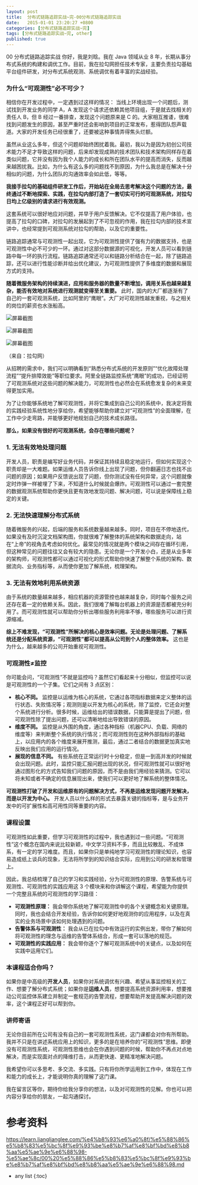 ```yaml
---
layout: post
title:  分布式链路追踪实战~完-00分布式链路追踪实战
date:   2015-01-01 23:20:27 +0800
categories: [分布式链路追踪实战~完]
tags: [分布式链路追踪实战~完, other]
published: true
---
```




00 分布式链路追踪实战
你好，我是刘晗。我在 Java 领域从业 8 年，长期从事分布式系统的构建和调优工作。目前，我在拉勾网担任技术专家，主要负责拉勾基础平台组件研发，对分布式系统观测、系统调优有着丰富的实战经验。

### 为什么“可观测性”必不可少？

相信你在开发过程中，一定遇到过这样的情况：
当线上环境出现一个问题后，测试找到开发业务的同学 A，A 发现这个请求还依赖其他项目组，于是就去找相关的责任人 B，但 B 经过一番排查，发现这个问题原来是 C 的。大家相互推诿，很难找到问题发生的原因，甚至严重时还会影响到项目的正常发布，惹得团队怨声载道。大家的开发任务已经很重了，还要被这种事情弄得焦头烂额。

虽然从业这么多年，但这个问题却始终困扰着我。最初，我以为是因为初创公司技术能力不足才导致这样的问题，后来却发现成熟的技术团队和技术架构同样存在着类似问题，它并没有因为我个人能力的成长和所在团队水平的提高而消失，反而越来越困扰我。比如，为什么有这么多的问题找不到原因，为什么我总是在解决十分相似的问题，为什么团队的沟通效率会如此低，等等。

**我接手拉勾的基础组件研发工作后，开始站在全局去思考解决这个问题的方法，最终通过不断地探索、实践，在拉勾内部打造了一套切实可行的可观测系统，对拉勾日均上亿级别的请求进行有效观测。**

这套系统可以很好地应对问题，并早于用户反馈解决。它不仅提高了用户体验，也提高了拉勾的口碑，对拉勾的发展起到了不可忽视的作用，我在拉勾内部的技术宣讲中，也经常提到可观测系统对拉勾的帮助，以及它的重要性。

链路追踪通常与可观测性一起出现，它为可观测性提供了强有力的数据支持，也是可观测性中必不可少的一环。通过对这部分数据源的可视化，开发人员可以看到链路中每一环的执行流程。链路追踪通常还可以和链路分析结合在一起，除了链路追踪，还可以进行性能诊断并给出优化建议，为可观测性提供了多维度的数据和展现方式的支持。

**随着微服务架构的持续演进，应用和服务器的数量不断增加，调用关系也越来越复杂，能否有效地对系统进行观测就变得至关重要。** 此时，国内的大厂都逐渐有了自己的一套可观测系统，比如阿里的“鹰眼”。大厂对可观测性越发重视，与之相关的岗位的薪资也水涨船高。

![屏幕截图](https://learn.lianglianglee.com/%e4%b8%93%e6%a0%8f/%e5%88%86%e5%b8%83%e5%bc%8f%e9%93%be%e8%b7%af%e8%bf%bd%e8%b8%aa%e5%ae%9e%e6%88%98-%e5%ae%8c/assets/CgqCHl8nht6AOb5_AAA9A9g3YuE969.png)

![屏幕截图](https://learn.lianglianglee.com/%e4%b8%93%e6%a0%8f/%e5%88%86%e5%b8%83%e5%bc%8f%e9%93%be%e8%b7%af%e8%bf%bd%e8%b8%aa%e5%ae%9e%e6%88%98-%e5%ae%8c/assets/CgqCHl8nhuWAZdZzAAA4zHK3_hI520.png)

![屏幕截图](https://learn.lianglianglee.com/%e4%b8%93%e6%a0%8f/%e5%88%86%e5%b8%83%e5%bc%8f%e9%93%be%e8%b7%af%e8%bf%bd%e8%b8%aa%e5%ae%9e%e6%88%98-%e5%ae%8c/assets/Ciqc1F8nhuqACFEiAAA3GTpq6h0090.png)

（来自：拉勾网）

从招聘的需求中，我们可以明确看到“熟悉分布式系统的开发原则”“优化故障处理流程”“提升排障效能”等职位要求。阿里全链路监控系统“鹰眼”的成功，已经证明了可观测系统对这些问题的解决能力，可观测性也必然会在系统愈发复杂的未来变得更加实用。

为了让你能够系统地了解可观测性，并将它集成到自己公司的系统中，我决定将我的实践经验系统性地分享给你，希望能够帮助你建立对“可观测性”的全面理解，在工作中少走弯路，并能够更好地规划自己的技术成长路径。

**那么，如果没有很好的可观测系统，会存在哪些问题呢？**

### 1. 无法有效地处理问题

开发人员，职责是编写好业务代码，并保证其持续且稳定地运行，但如何实现这个职责却是一大难题。如果运维人员告诉你线上出现了问题，但你翻遍日志也找不出问题的原因；如果用户反馈说出现了问题，但你测试没有任何异常，这个问题就像定时炸弹一样被埋了下来，不知道什么时候就会爆炸。可观测性可以通过一套完整的数据观测系统帮助你更快且更有效地发现问题、解决问题，可以说是保障线上稳定的关键。

### 2. 无法快速理解分布式系统

随着微服务的兴起，后端的服务和系统数量越来越多。同时，项目在不停地迭代，如果没有及时沉淀文档架构图，你就很难了解整体的系统架构和数据走向，站在“上帝”的视角去考虑如何优化。最常见的情况就是两个模块之间存在循环引用，但这种常见的问题往往又会有较大的隐患。无论你是一个开发小白，还是从业多年的架构师，可观测性都可以通过可视化的形式帮助你快速了解整个系统的架构、数据流向、业务指标等，从而使你更加了解系统，梳理架构。

### 3. 无法有效地利用系统资源

由于系统的数量越来越多，相应机器的资源管控也越来越复杂，同时每个服务之间还存在着一定的依赖关系。因此，我们很难了解每台机器上的资源是否都被充分利用了。而可观测性就可以帮助你分析出哪些服务利用率不够，哪些服务可以进行资源缩减。

**综上不难发现，“可观测性”所解决的核心是效率问题。无论是处理问题、了解系统还是分配系统资源，“可观测性”都可以提高从公司到个人的整体效率。** 这也是为什么，越来越多的公司开始重视可观测性。

### 可观测性≠监控

你可能会问，“可观测性”不就是监控吗？虽然它们看起来十分相似，但监控可以说是可观测性的一个子集。它们之间有 3 点区别：

* **核心不同。** 监控是以运维为核心的系统，它通过各项指标数据来定义整体的运行状态、失败情况等；观测则是以开发为核心的系统，除了监控，它还会对整个系统进行分析。很多时候，运维给出的错误数据，只能算是提出了问题，但可观测性除了提出问题，还可以清晰地给出导致错误的原因。
* **维度不同。** 监控是从外围的角度，通过各种指标（机器CPU、负载、网络的维度等）来判断整个系统的执行情况；而可观测性则在这种外部指标的基础上，以应用内的各个维度来展开推测，最后，通过二者结合的数据更加真实地反映出我们应用的运行情况。
* **展现的信息不同。** 有些系统在正常运行时十分稳定，但是一到高并发的时候就会出现问题。此时，监控只能汇报问题出现的状况，但可观测性就可以很好地通过图形化的方式告知我们问题的原因，而不是由我们用经验来猜测。它可以将未知或者不确定的信息展现出来，使我们可以更好地了解系统的整体情况。

**可观测性打破了开发和运维原有的问题解决方式，不再是运维发现问题开发解决，而是以开发为中心。** 开发人员以什么样的形式去暴露关键的指标等，是与业务开发中的可扩展性和高可用性同等重要的内容。

### 课程设置

可观测性如此重要，但学习可观测性的过程中，我也遇到过一些问题。“可观测性”这个概念在国内来说比较新颖，中文学习资料不多，而且比较散乱、不成体系，有一定的学习难度。而且，如果你只是单纯地学习可观测性的理论知识，也容易造成纸上谈兵的现象，无法将所学到的知识结合实际，应用到公司的研发和管理上。

因此，我总结梳理了自己的学习和实践经验，分为可观测性的原理、告警系统与可观测性、可观测性的实践应用这 3 个模块来和你讲解这个课程，希望能为你提供一个完整且系统的可观测性的学习路径：

* **可观测性原理：** 我会带你系统地了解可观测性中的各个关键概念和关键原理。同时，我也会结合开发经验，告诉你如何更好地观测你的应用程序，以及在真实的业务场景中该如何处理遇到的问题。
* **告警体系与可观测性：** 我会从已在拉勾中有效运行的实例出发，带你了解如何将可观测性的理念与运维的告警体系结合，形成一套可以落地的规范。
* **可观测性的实践应用：** 我会带你逐个了解可观测系统中的关键点，以及如何在实践中运用它们。

### 本课程适合你吗？

如果你是中高级的**开发人员**，如果你对系统调优有兴趣、希望从事监控相关的工作、想要了解分布式系统；如果你是**运维人员**，想要提高系统资源利用率，想要推动公司监控体系建立并制定一套规范的告警流程，想要帮助开发提高解决问题的效率，这个课程正好可以帮到你。

### 讲师寄语

无论你目前所在公司有没有自己的一套可观测性系统，这门课都会对你有所帮助。我并不只是在讲述系统应用上的知识，更多的是在培养你的“可观测性”思维。即便没有可观测性系统，可观测性思维也会在你遇到问题的时候，帮助你不再点对点地解决，而是实现面对点的降维打击，从而更快速、更精准地解决问题。

我希望你可以多思考、多交流、多实践。只有将你所学运用到工作中，体现在工作和能力的成长上，才能说明你真的理解了这门课。

我在留言区等你，期待你给我分享你的想法，以及对可观测性的见解。你也可以把内容分享给你的朋友，一起沟通探讨。




# 参考资料

https://learn.lianglianglee.com/%e4%b8%93%e6%a0%8f/%e5%88%86%e5%b8%83%e5%bc%8f%e9%93%be%e8%b7%af%e8%bf%bd%e8%b8%aa%e5%ae%9e%e6%88%98-%e5%ae%8c/00%20%e5%88%86%e5%b8%83%e5%bc%8f%e9%93%be%e8%b7%af%e8%bf%bd%e8%b8%aa%e5%ae%9e%e6%88%98.md

* any list
{:toc}
